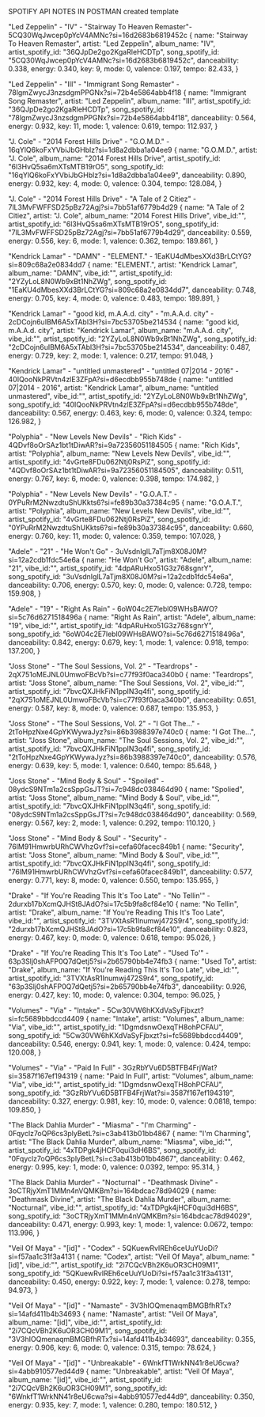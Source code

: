 SPOTIFY API NOTES IN POSTMAN created template

"Led Zeppelin" - "IV" - "Stairway To Heaven Remaster"-  5CQ30WqJwcep0pYcV4AMNc?si=16d2683b6819452c 
{
    name: "Stairway To Heaven Remaster",
    artist: "Led Zeppelin",
    album_name: "IV",
    artist_spotify_id: "36QJpDe2go2KgaRleHCDTp",
    song_spotify_id: "5CQ30WqJwcep0pYcV4AMNc?si=16d2683b6819452c",
    danceability: 0.338,
    energy: 0.340,
    key: 9,
    mode: 0,
    valence: 0.197,
    tempo: 82.433,
}


"Led Zeppelin" - "III" - "Immigrant Song Remaster" - 78lgmZwycJ3nzsdgmPPGNx?si=72b4e5864abb4f18
{
    name: "Immigrant Song Remaster",
    artist: "Led Zeppelin",
    album_name: "III",
    artist_spotify_id: "36QJpDe2go2KgaRleHCDTp",
    song_spotify_id: "78lgmZwycJ3nzsdgmPPGNx?si=72b4e5864abb4f18",
    danceability: 0.564,
    energy: 0.932,
    key: 11,
    mode: 1,
    valence: 0.619,
    tempo: 112.937,
}

"J. Cole" - "2014 Forest Hills Drive" - "G.O.M.D." - 16qYlQ6koFxYVbiJbGHblz?si=1d8a2dbba1a04ee9
{
    name: "G.O.M.D.",
    artist: "J. Cole",
    album_name: "2014 Forest Hills Drive",
    artist_spotify_id: "6l3HvQ5sa6mXTsMTB19rO5",
    song_spotify_id: "16qYlQ6koFxYVbiJbGHblz?si=1d8a2dbba1a04ee9",
    danceability: 0.890,
    energy: 0.932,
    key: 4,
    mode: 0,
    valence: 0.304,
    tempo: 128.084,
}

"J. Cole" - "2014 Forest Hills Drive" - "A Tale of 2 Citiez" -  7lL3MvFWFFSD25pBz72Agj?si=7bb51af6779b4d29
{
    name: "A Tale of 2 Citiez",
    artist: "J. Cole",
    album_name: "2014 Forest Hills Drive",
    vibe_id:"",
    artist_spotify_id: "6l3HvQ5sa6mXTsMTB19rO5",
    song_spotify_id: "7lL3MvFWFFSD25pBz72Agj?si=7bb51af6779b4d29",
    danceability: 0.559,
    energy: 0.556,
    key: 6,
    mode: 1,
    valence: 0.362,
    tempo: 189.861,
}

"Kendrick Lamar" - "DAMN" - "ELEMENT." - 1EaKU4dMbesXXd3BrLCtYG?si=809c68a2e0834dd7
{
    name: "ELEMENT.",
    artist: "Kendrick Lamar",
    album_name: "DAMN",
    vibe_id:"",
    artist_spotify_id: "2YZyLoL8N0Wb9xBt1NhZWg",
    song_spotify_id: "1EaKU4dMbesXXd3BrLCtYG?si=809c68a2e0834dd7",
    danceability: 0.748,
    energy: 0.705,
    key: 4,
    mode: 0,
    valence: 0.483,
    tempo: 189.891,
}

"Kendrick Lamar" - "good kid, m.A.A.d. city" - "m.A.A.d. city" - 2cDCojn6uIBM6A5xTAbl3H?si=7bc53705be214534
{
    name: "good kid, m.A.A.d. city",
    artist: "Kendrick Lamar",
    album_name: "m.A.A.d. city",
    vibe_id:"",
    artist_spotify_id: "2YZyLoL8N0Wb9xBt1NhZWg",
    song_spotify_id: "2cDCojn6uIBM6A5xTAbl3H?si=7bc53705be214534",
    danceability: 0.487,
    energy: 0.729,
    key: 2,
    mode: 1,
    valence: 0.217,
    tempo: 91.048,
}

"Kendrick Lamar" - "untitled unmastered" - "untitled 07|2014 - 2016" - 40IQooNkPRVtn4zlE3ZFpA?si=d6ecdbb955b748de
{
    name: "untitled 07|2014 - 2016",
    artist: "Kendrick Lamar",
    album_name: "untitled unmastered",
    vibe_id:"",
    artist_spotify_id: "2YZyLoL8N0Wb9xBt1NhZWg",
    song_spotify_id: "40IQooNkPRVtn4zlE3ZFpA?si=d6ecdbb955b748de",
    danceability: 0.567,
    energy: 0.463,
    key: 6,
    mode: 0,
    valence: 0.324,
    tempo: 126.982,
}

"Polyphia" - "New Levels New Devils" - "Rich Kids" - 4QDvf8oOrSAz1bt1tDiwAR?si=9a72356051184505
{
    name: "Rich Kids",
    artist: "Polyphia",
    album_name: "New Levels New Devils",
    vibe_id:"",
    artist_spotify_id: "4vGrte8FDu062Ntj0RsPiZ",
    song_spotify_id: "4QDvf8oOrSAz1bt1tDiwAR?si=9a72356051184505",
    danceability: 0.511,
    energy: 0.767,
    key: 6,
    mode: 0,
    valence: 0.398,
    tempo: 174.982,
}

"Polyphia" - "New Levels New Devils" - "G.O.A.T." - 0YPuRrM2NwzdtuShUKkts6?si=fe89b30a37384c95
{
    name: "G.O.A.T.",
    artist: "Polyphia",
    album_name: "New Levels New Devils",
    vibe_id:"",
    artist_spotify_id: "4vGrte8FDu062Ntj0RsPiZ",
    song_spotify_id: "0YPuRrM2NwzdtuShUKkts6?si=fe89b30a37384c95",
    danceability: 0.660,
    energy: 0.760,
    key: 11,
    mode: 0,
    valence: 0.359,
    tempo: 107.028,
}

"Adele" - "21" - "He Won't Go" - 3uVsdnIglL7aTjm8X08J0M?si=12a2cdb1fdc54e6a
{
    name: "He Won't Go",
    artist: "Adele",
    album_name: "21",
    vibe_id:"",
    artist_spotify_id: "4dpARuHxo51G3z768sgnrY",
    song_spotify_id: "3uVsdnIglL7aTjm8X08J0M?si=12a2cdb1fdc54e6a",
    danceability: 0.706,
    energy: 0.570,
    key: 0,
    mode: 0,
    valence: 0.728,
    tempo: 159.908,
}

"Adele" - "19" - "Right As Rain" - 6oW04c2E7lebl09WHsBAWO?si=5c76d6271518496a
{
    name: "Right As Rain",
    artist: "Adele",
    album_name: "19",
    vibe_id:"",
    artist_spotify_id: "4dpARuHxo51G3z768sgnrY",
    song_spotify_id: "6oW04c2E7lebl09WHsBAWO?si=5c76d6271518496a",
    danceability: 0.842,
    energy: 0.679,
    key: 1,
    mode: 1,
    valence: 0.918,
    tempo: 137.200,
}

"Joss Stone" - "The Soul Sessions, Vol. 2" - "Teardrops" - 2qX751oMEJNL0UmwoFBcVb?si=c77f93f0aca340b0
{
    name: "Teardrops",
    artist: "Joss Stone",
    album_name: "The Soul Sessions, Vol. 2",
    vibe_id:"",
    artist_spotify_id: "7bvcQXJHkFiN1ppIN3q4fi",
    song_spotify_id: "2qX751oMEJNL0UmwoFBcVb?si=c77f93f0aca340b0",
    danceability: 0.651,
    energy: 0.587,
    key: 8,
    mode: 0,
    valence: 0.687,
    tempo: 135.953,
}

"Joss Stone" - "The Soul Sessions, Vol. 2" - "I Got The..." - 2tToHpzNxe4GpYKWywaJyz?si=86b3988397e740c0
{
    name: "I Got The...",
    artist: "Joss Stone",
    album_name: "The Soul Sessions, Vol. 2",
    vibe_id:"",
    artist_spotify_id: "7bvcQXJHkFiN1ppIN3q4fi",
    song_spotify_id: "2tToHpzNxe4GpYKWywaJyz?si=86b3988397e740c0",
    danceability: 0.576,
    energy: 0.639,
    key: 5,
    mode: 1,
    valence: 0.640,
    tempo: 85.648,
}

"Joss Stone" - "Mind Body & Soul" - "Spoiled" - 08ydcS9NTm1a2csSppGsJT?si=7c948dc038464d90
{
    name: "Spolied",
    artist: "Joss Stone",
    album_name: "Mind Body & Soul",
    vibe_id:"",
    artist_spotify_id: "7bvcQXJHkFiN1ppIN3q4fi",
    song_spotify_id: "08ydcS9NTm1a2csSppGsJT?si=7c948dc038464d90",
    danceability: 0.569,
    energy: 0.567,
    key: 2,
    mode: 1,
    valence: 0.292,
    tempo: 110.120,
}

"Joss Stone" - "Mind Body & Soul" - "Security" - 76lM91HmwrbURhCWVhzGvf?si=cefa60facec849b1
{
    name: "Security",
    artist: "Joss Stone",
    album_name: "Mind Body & Soul",
    vibe_id:"",
    artist_spotify_id: "7bvcQXJHkFiN1ppIN3q4fi",
    song_spotify_id: "76lM91HmwrbURhCWVhzGvf?si=cefa60facec849b1",
    danceability: 0.577,
    energy: 0.771,
    key: 8,
    mode: 0,
    valence: 0.550,
    tempo: 135.955,
}

"Drake" - "If You're Reading This It's Too Late" - "No Tellin'" - 2durxb17bXcmQJHSt8JAdO?si=17c5b9fa8cf84e10
{
    name: "No Tellin",
    artist: "Drake",
    album_name: "If You're Reading This It's Too Late",
    vibe_id:"",
    artist_spotify_id: "3TVXtAsR1Inumwj472S9r4",
    song_spotify_id: "2durxb17bXcmQJHSt8JAdO?si=17c5b9fa8cf84e10",
    danceability: 0.823,
    energy: 0.467,
    key: 0,
    mode: 0,
    valence: 0.618,
    tempo: 95.026,
}

"Drake" - "If You're Reading This It's Too Late" - "Used To'" - 63p3Slj0shAFP0Q7dQetj5?si=2b65790bb4e74fb3
{
    name: "Used To",
    artist: "Drake",
    album_name: "If You're Reading This It's Too Late",
    vibe_id:"",
    artist_spotify_id: "3TVXtAsR1Inumwj472S9r4",
    song_spotify_id: "63p3Slj0shAFP0Q7dQetj5?si=2b65790bb4e74fb3",
    danceability: 0.926,
    energy: 0.427,
    key: 10,
    mode: 0,
    valence: 0.304,
    tempo: 96.025,
}

"Volumes" - "Via" - "Intake" - 5Cw30VW6hKXdVaSyFjbxzt?si=fc5689bbdccd4409
{
    name: "Intake",
    artist: "Volumes",
    album_name: "Via",
    vibe_id:"",
    artist_spotify_id: "1DgmdsnwOexqTH8ohPCFAU",
    song_spotify_id: "5Cw30VW6hKXdVaSyFjbxzt?si=fc5689bbdccd4409",
    danceability: 0.546,
    energy: 0.941,
    key: 1,
    mode: 0,
    valence: 0.424,
    tempo: 120.008,
}

"Volumes" - "Via" - "Paid In Full" - 3GzRbYVu6D5BTFB4FrjWat?si=3587f167ef194319
{
    name: "Paid In Full",
    artist: "Volumes",
    album_name: "Via",
    vibe_id:"",
    artist_spotify_id: "1DgmdsnwOexqTH8ohPCFAU",
    song_spotify_id: "3GzRbYVu6D5BTFB4FrjWat?si=3587f167ef194319",
    danceability: 0.327,
    energy: 0.981,
    key: 10,
    mode: 0,
    valence: 0.0818,
    tempo: 109.850,
}

"The Black Dahlia Murder" - "Miasma" - "I'm Charming" - 0Fqyclz7oQP6cs3plyBetL?si=c3ab413b01bb4867
{
    name: "I'm Charming",
    artist: "The Black Dahlia Murder",
    album_name: "Miasma",
    vibe_id:"",
    artist_spotify_id: "4xTDPgk4jHCF0qui3dH6BS",
    song_spotify_id: "0Fqyclz7oQP6cs3plyBetL?si=c3ab413b01bb4867",
    danceability: 0.462,
    energy: 0.995,
    key: 1,
    mode: 0,
    valence: 0.0392,
    tempo: 95.314,
}

"The Black Dahlia Murder" - "Nocturnal" - "Deathmask Divine" - 3oCTRjyXmT1MMn4nVQMKBm?si=164bdcac78d94029
{
    name: "Deathmask Divine",
    artist: "The Black Dahlia Murder",
    album_name: "Nocturnal",
    vibe_id:"",
    artist_spotify_id: "4xTDPgk4jHCF0qui3dH6BS",
    song_spotify_id: "3oCTRjyXmT1MMn4nVQMKBm?si=164bdcac78d94029",
    danceability: 0.471,
    energy: 0.993,
    key: 1,
    mode: 1,
    valence: 0.0672,
    tempo: 113.996,
}

"Veil Of Maya" - "[id]" - "Codex" - 5QKuewRvIREh6ceUuYUoDi?si=f57aa1c31f3a4131
{
    name: "Codex",
    artist: "Veil Of Maya",
    album_name: "[id]",
    vibe_id:"",
    artist_spotify_id: "2i7CQcVBh2K6uOR3CH09M1",
    song_spotify_id: "5QKuewRvIREh6ceUuYUoDi?si=f57aa1c31f3a4131",
    danceability: 0.450,
    energy: 0.922,
    key: 7,
    mode: 1,
    valence: 0.278,
    tempo: 94.973,
}

"Veil Of Maya" - "[id]" - "Namaste" - 3V3hIOQmenaqmBMGBfhRTx?si=14afd411b4b34693
{
    name: "Namaste",
    artist: "Veil Of Maya",
    album_name: "[id]",
    vibe_id:"",
    artist_spotify_id: "2i7CQcVBh2K6uOR3CH09M1",
    song_spotify_id: "3V3hIOQmenaqmBMGBfhRTx?si=14afd411b4b34693",
    danceability: 0.355,
    energy: 0.906,
    key: 6,
    mode: 0,
    valence: 0.315,
    tempo: 78.624,
}

"Veil Of Maya" - "[id]" - "Unbreakable" - 6WnkfT1WrkNN41r8eU6cwa?si=4abb910577ed44d9
{
    name: "Unbreakable",
    artist: "Veil Of Maya",
    album_name: "[id]",
    vibe_id:"",
    artist_spotify_id: "2i7CQcVBh2K6uOR3CH09M1",
    song_spotify_id: "6WnkfT1WrkNN41r8eU6cwa?si=4abb910577ed44d9",
    danceability: 0.350,
    energy: 0.935,
    key: 7,
    mode: 1,
    valence: 0.280,
    tempo: 180.512,
}

